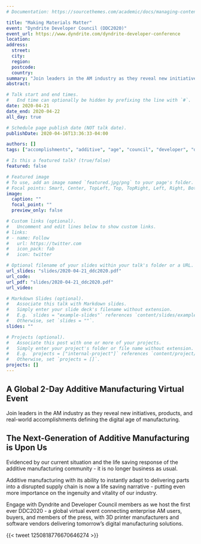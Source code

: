 ```yaml
---
# Documentation: https://sourcethemes.com/academic/docs/managing-content/

title: "Making Materials Matter"
event: "Dyndrite Developer Council (DDC2020)"
event_url: https://www.dyndrite.com/dyndrite-developer-conference
location:
address:
  street:
  city:
  region:
  postcode:
  country:
summary: "Join leaders in the AM industry as they reveal new initiatives, products, and real-world accomplishments defining the digital age of manufacturing."
abstract:

# Talk start and end times.
#   End time can optionally be hidden by prefixing the line with `#`.
date: 2020-04-21
date_end: 2020-04-22
all_day: true

# Schedule page publish date (NOT talk date).
publishDate: 2020-04-16T13:36:33-04:00

authors: []
tags: ["accomplishments", "additive", "age", "council", "developer", "dyndrite", "industry", "initiative", "leaders", "life", "members", "product", "world"]

# Is this a featured talk? (true/false)
featured: false

# Featured image
# To use, add an image named `featured.jpg/png` to your page's folder.
# Focal points: Smart, Center, TopLeft, Top, TopRight, Left, Right, BottomLeft, Bottom, BottomRight.
image:
  caption: ""
  focal_point: ""
  preview_only: false

# Custom links (optional).
#   Uncomment and edit lines below to show custom links.
# links:
# - name: Follow
#   url: https://twitter.com
#   icon_pack: fab
#   icon: twitter

# Optional filename of your slides within your talk's folder or a URL.
url_slides: "slides/2020-04-21_ddc2020.pdf"
url_code:
url_pdf: "slides/2020-04-21_ddc2020.pdf"
url_video:

# Markdown Slides (optional).
#   Associate this talk with Markdown slides.
#   Simply enter your slide deck's filename without extension.
#   E.g. `slides = "example-slides"` references `content/slides/example-slides.md`.
#   Otherwise, set `slides = ""`.
slides: ""

# Projects (optional).
#   Associate this post with one or more of your projects.
#   Simply enter your project's folder or file name without extension.
#   E.g. `projects = ["internal-project"]` references `content/project/deep-learning/index.md`.
#   Otherwise, set `projects = []`.
projects: []
---
```


## A Global 2-Day Additive Manufacturing Virtual Event

Join leaders in the AM industry as they reveal new initiatives, products, and real-world accomplishments defining the digital age of manufacturing.

## The Next-Generation of Additive Manufacturing is Upon Us

Evidenced by our current situation and the life saving response of the additive manufacturing community - it is no longer business as usual.

Additive manufacturing with its ability to instantly adapt to delivering parts into a disrupted supply chain is now a life saving narrative - putting even more importance on the ingenuity and vitality of our industry.

Engage with Dyndrite and Developer Council members as we host the first ever DDC2020 - a global virtual event connecting enterprise AM users, buyers, and members of the press, with 3D printer manufacturers and software vendors delivering tomorrow’s digital manufacturing solutions.

{{< tweet 1250818776670646274 >}}
